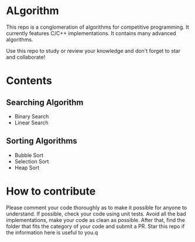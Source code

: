 # ALgorithm
This repo is a conglomeration of algorithms for competitive programming. It currently features C/C++ implementations. It contains many advanced algorithms.

Use this repo to study or review your knowledge and don't forget to star and collaborate!

# Contents
## Searching Algorithm
- Binary Search
- Linear Search

## Sorting Algorithms
- Bubble Sort
- Selection Sort
- Heap Sort

# How to contribute 
Please comment your code thoroughly as to make it possible for anyone to understand. If possible, check your code using unit tests. Avoid all the bad implementations, make your code as clean as possible. After that, find the folder that fits the category of your code and submit a PR. Star this repo if the information here is useful to you.q
